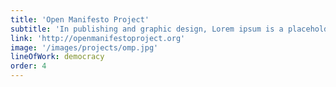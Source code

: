 ```yaml
---
title: 'Open Manifesto Project'
subtitle: 'In publishing and graphic design, Lorem ipsum is a placeholder text'
link: 'http://openmanifestoproject.org'
image: '/images/projects/omp.jpg'
lineOfWork: democracy
order: 4
---
```


